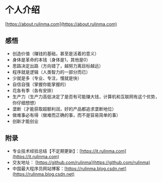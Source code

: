 # 个人介绍

[https://about.rulinma.com](https://about.rulinma.com)

## 感悟

* 创造价值（赚钱的基础，甚至是活着的意义）
* 身体是革命的本钱（身体是1，其他是0）
* 思路决定出路（方向错了，越努力离目标越远）
* 程序就是逻辑（人类智力的一部分而已）
* 少就是多（专业、专注，慢就是快）
* 自信自强（掌握你能掌握的）
* 花各有季（各有安排）
* 生产力（生产力高低决定了是否有可能赚大钱，计算机和互联网有这个优势，你仔细想想）
* 垄断（才能获取超额利润，好的产品都追求垄断地位）
* 做难事必有得（做难而正确的事，而不是容易简单的事）
* 创新才能创业

## 附录

* 专业技术经验总结【不定期更新】：[https://it.rulinma.com](https://it.rulinma.com)
* 交友地址： [https://github.com/rulinma](https://github.com/rulinma)
* 中国最大程序员网站博客：[https://rulinma.blog.csdn.net](https://rulinma.blog.csdn.net)
